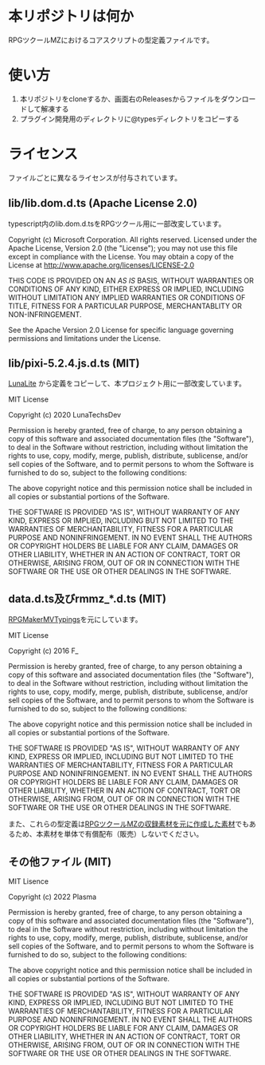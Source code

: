 # 本リポジトリは何か

RPGツクールMZにおけるコアスクリプトの型定義ファイルです。

# 使い方

1. 本リポジトリをcloneするか、画面右のReleasesからファイルをダウンロードして解凍する
2. プラグイン開発用のディレクトリに@typesディレクトリをコピーする

# ライセンス

ファイルごとに異なるライセンスが付与されています。

## lib/lib.dom.d.ts (Apache License 2.0)

typescript内のlib.dom.d.tsをRPGツクール用に一部改変しています。

Copyright (c) Microsoft Corporation. All rights reserved.
Licensed under the Apache License, Version 2.0 (the "License"); you may not use
this file except in compliance with the License. You may obtain a copy of the
License at http://www.apache.org/licenses/LICENSE-2.0

THIS CODE IS PROVIDED ON AN *AS IS* BASIS, WITHOUT WARRANTIES OR CONDITIONS OF ANY
KIND, EITHER EXPRESS OR IMPLIED, INCLUDING WITHOUT LIMITATION ANY IMPLIED
WARRANTIES OR CONDITIONS OF TITLE, FITNESS FOR A PARTICULAR PURPOSE,
MERCHANTABLITY OR NON-INFRINGEMENT.

See the Apache Version 2.0 License for specific language governing permissions
and limitations under the License.

## lib/pixi-5.2.4.js.d.ts (MIT)

[LunaLite](https://github.com/LunaTechsDev/LunaLite) から定義をコピーして、本プロジェクト用に一部改変しています。

MIT License

Copyright (c) 2020 LunaTechsDev

Permission is hereby granted, free of charge, to any person obtaining a copy
of this software and associated documentation files (the "Software"), to deal
in the Software without restriction, including without limitation the rights
to use, copy, modify, merge, publish, distribute, sublicense, and/or sell
copies of the Software, and to permit persons to whom the Software is
furnished to do so, subject to the following conditions:

The above copyright notice and this permission notice shall be included in all
copies or substantial portions of the Software.

THE SOFTWARE IS PROVIDED "AS IS", WITHOUT WARRANTY OF ANY KIND, EXPRESS OR
IMPLIED, INCLUDING BUT NOT LIMITED TO THE WARRANTIES OF MERCHANTABILITY,
FITNESS FOR A PARTICULAR PURPOSE AND NONINFRINGEMENT. IN NO EVENT SHALL THE
AUTHORS OR COPYRIGHT HOLDERS BE LIABLE FOR ANY CLAIM, DAMAGES OR OTHER
LIABILITY, WHETHER IN AN ACTION OF CONTRACT, TORT OR OTHERWISE, ARISING FROM,
OUT OF OR IN CONNECTION WITH THE SOFTWARE OR THE USE OR OTHER DEALINGS IN THE
SOFTWARE.

## data.d.ts及びrmmz_*.d.ts (MIT)

[RPGMakerMVTypings](https://github.com/f-space/RPGMakerMVTypings)を元にしています。

MIT License

Copyright (c) 2016 F_

Permission is hereby granted, free of charge, to any person obtaining a copy
of this software and associated documentation files (the "Software"), to deal
in the Software without restriction, including without limitation the rights
to use, copy, modify, merge, publish, distribute, sublicense, and/or sell
copies of the Software, and to permit persons to whom the Software is
furnished to do so, subject to the following conditions:

The above copyright notice and this permission notice shall be included in all
copies or substantial portions of the Software.

THE SOFTWARE IS PROVIDED "AS IS", WITHOUT WARRANTY OF ANY KIND, EXPRESS OR
IMPLIED, INCLUDING BUT NOT LIMITED TO THE WARRANTIES OF MERCHANTABILITY,
FITNESS FOR A PARTICULAR PURPOSE AND NONINFRINGEMENT. IN NO EVENT SHALL THE
AUTHORS OR COPYRIGHT HOLDERS BE LIABLE FOR ANY CLAIM, DAMAGES OR OTHER
LIABILITY, WHETHER IN AN ACTION OF CONTRACT, TORT OR OTHERWISE, ARISING FROM,
OUT OF OR IN CONNECTION WITH THE SOFTWARE OR THE USE OR OTHER DEALINGS IN THE
SOFTWARE.

また、これらの型定義は[RPGツクールMZの収録素材を元に作成した素材](https://tkool.jp/support/)でもあるため、本素材を単体で有償配布（販売）しないでください。

## その他ファイル (MIT)

MIT Lisence

Copyright (c) 2022 Plasma

Permission is hereby granted, free of charge, to any person obtaining a copy of this software and associated documentation files (the "Software"), to deal in the Software without restriction, including without limitation the rights to use, copy, modify, merge, publish, distribute, sublicense, and/or sell copies of the Software, and to permit persons to whom the Software is furnished to do so, subject to the following conditions:

The above copyright notice and this permission notice shall be included in all copies or substantial portions of the Software.

THE SOFTWARE IS PROVIDED "AS IS", WITHOUT WARRANTY OF ANY KIND, EXPRESS OR IMPLIED, INCLUDING BUT NOT LIMITED TO THE WARRANTIES OF MERCHANTABILITY, FITNESS FOR A PARTICULAR PURPOSE AND NONINFRINGEMENT. IN NO EVENT SHALL THE AUTHORS OR COPYRIGHT HOLDERS BE LIABLE FOR ANY CLAIM, DAMAGES OR OTHER LIABILITY, WHETHER IN AN ACTION OF CONTRACT, TORT OR OTHERWISE, ARISING FROM, OUT OF OR IN CONNECTION WITH THE SOFTWARE OR THE USE OR OTHER DEALINGS IN THE SOFTWARE.

